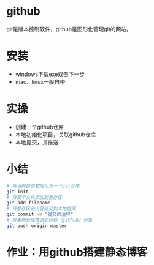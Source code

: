 # github
git是版本控制软件，github是图形化管理git的网站。
# 安装
- windows下载exe双击下一步
- mac、linux一般自带
# 实操
- 创建一个github仓库
- 本地初始化项目，关联github仓库
- 本地提交，并推送
# 小结
```bash
# 将当前目录初始化为一个git仓库
git init 
# 将某个文件添加到暂存区
git add filename
# 将暂存区的内容提交到本地仓库
git commit -m "提交的注释"
# 将本地仓库推送到远程（github）仓库
git push origin master
```
# 作业：用github搭建静态博客
